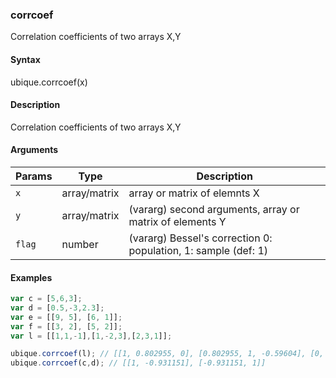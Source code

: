 ### corrcoef

Correlation coefficients of two arrays X,Y


#### Syntax

ubique.corrcoef(x)


#### Description

Correlation coefficients of two arrays X,Y  



#### Arguments

|Params|Type|Description
|---------|----|-----------
|`x` | array/matrix |    array or matrix of elemnts X
|`y` | array/matrix |    (vararg) second arguments, array or matrix of elements Y
|`flag` | number |       (vararg) Bessel's correction 0: population, 1: sample (def: 1)


#### Examples

```js
var c = [5,6,3];
var d = [0.5,-3,2.3];
var e = [[9, 5], [6, 1]];
var f = [[3, 2], [5, 2]];
var l = [[1,1,-1],[1,-2,3],[2,3,1]];

ubique.corrcoef(l); // [[1, 0.802955, 0], [0.802955, 1, -0.59604], [0, -0.59604, 1]]
ubique.corrcoef(c,d); // [[1, -0.931151], [-0.931151, 1]]
```

